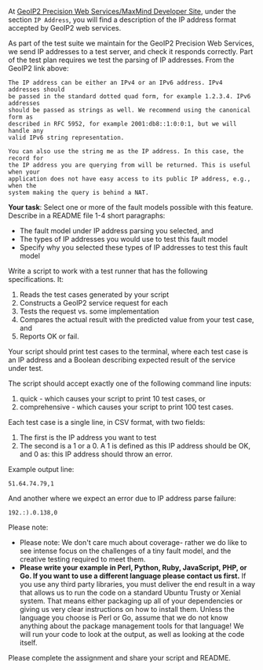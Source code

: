 At [GeoIP2 Precision Web Services/MaxMind Developer Site](https://dev.maxmind.com/geoip/geoip2/web-services/), under the section `IP Address`, you will find a description of the IP address format accepted by GeoIP2 web services.

As part of the test suite we maintain for the GeoIP2 Precision Web Services, we send IP addresses to a test server, and check it responds correctly. Part of the test plan requires we test the parsing of IP addresses. From the GeoIP2 link above:

    The IP address can be either an IPv4 or an IPv6 address. IPv4 addresses should
    be passed in the standard dotted quad form, for example 1.2.3.4. IPv6 addresses
    should be passed as strings as well. We recommend using the canonical form as
    described in RFC 5952, for example 2001:db8::1:0:0:1, but we will handle any
    valid IPv6 string representation.

    You can also use the string me as the IP address. In this case, the record for
    the IP address you are querying from will be returned. This is useful when your
    application does not have easy access to its public IP address, e.g., when the
    system making the query is behind a NAT.

**Your task**: Select one or more of the fault models possible with this feature. Describe in a README file 1-4 short paragraphs:

* The fault model under IP address parsing you selected, and
* The types of IP addresses you would use to test this fault model
* Specify why you selected these types of IP addresses to test this fault model

Write a script to work with a test runner that has the following specifications. It:

1. Reads the test cases generated by your script
1. Constructs a GeoIP2 service request for each
1. Tests the request vs. some implementation
1. Compares the actual result with the predicted value from your test case, and
1. Reports OK or fail.

Your script should print test cases to the terminal, where each test case is an IP address and a Boolean describing expected result of the service under test.

The script should accept exactly one of the following command line inputs:

1. quick - which causes your script to print 10 test cases, or
1. comprehensive - which causes your script to print 100 test cases.

Each test case is a single line, in CSV format, with two fields:

1. The first is the IP address you want to test
1. The second is a 1 or a 0. A 1 is defined as this IP address should be OK, and 0 as: this IP address should throw an error.

Example output line:

```
51.64.74.79,1
```

And another where we expect an error due to IP address parse failure:

```
192.:).0.138,0
```

Please note:

* Please note:  We don't care much about coverage- rather we do like to see intense focus on the challenges of a tiny fault model, and the creative testing required to meet them.
* **Please write your example in Perl, Python, Ruby, JavaScript, PHP, or Go. If you want to use a different language please contact us first.** If you use any third party libraries, you must deliver the end result in a way that allows us to run the code on a standard Ubuntu Trusty or Xenial system. That means either packaging up all of your dependencies or giving us very clear instructions on how to install them. Unless the language you choose is Perl or Go, assume that we do not know anything about the package management tools for that language! We will run your code to look at the output, as well as looking at the code itself.

Please complete the assignment and share your script and README.
